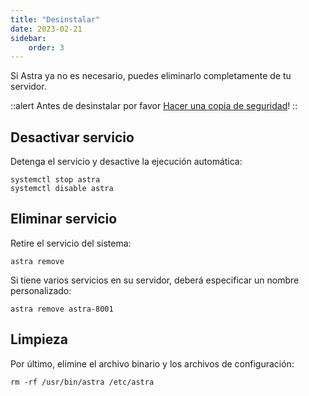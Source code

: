 ```yaml
---
title: "Desinstalar"
date: 2023-02-21
sidebar:
    order: 3
---
```


Si Astra ya no es necesario, puedes eliminarlo completamente de tu servidor.

::alert 
Antes de desinstalar por favor [Hacer una copia de seguridad](https://help.cesbo.com/astra/admin-guide/administration/backup)!
::

## Desactivar servicio[](https://help.cesbo.com/astra/admin-guide/administration/uninstall#disable-service)

Detenga el servicio y desactive la ejecución automática:

```
systemctl stop astra
systemctl disable astra
```

## Eliminar servicio[](https://help.cesbo.com/astra/admin-guide/administration/uninstall#remove-service)

Retire el servicio del sistema:

```
astra remove
```

Si tiene varios servicios en su servidor, deberá especificar un nombre personalizado:

```
astra remove astra-8001
```

## Limpieza[](https://help.cesbo.com/astra/admin-guide/administration/uninstall#cleanup)

Por último, elimine el archivo binario y los archivos de configuración:

```
rm -rf /usr/bin/astra /etc/astra
```
